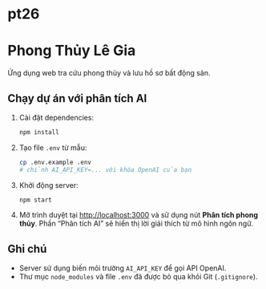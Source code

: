 # pt26
# Phong Thủy Lê Gia

Ứng dụng web tra cứu phong thủy và lưu hồ sơ bất động sản.

## Chạy dự án với phân tích AI

1. Cài đặt dependencies:
   ```bash
   npm install
   ```
2. Tạo file `.env` từ mẫu:
   ```bash
   cp .env.example .env
   # chỉnh AI_API_KEY=... với khóa OpenAI của bạn
   ```
3. Khởi động server:
   ```bash
   npm start
   ```
4. Mở trình duyệt tại [http://localhost:3000](http://localhost:3000) và sử dụng nút **Phân tích phong thủy**. Phần “Phân tích AI” sẽ hiển thị lời giải thích từ mô hình ngôn ngữ.

## Ghi chú

- Server sử dụng biến môi trường `AI_API_KEY` để gọi API OpenAI.
- Thư mục `node_modules` và file `.env` đã được bỏ qua khỏi Git (`.gitignore`).

